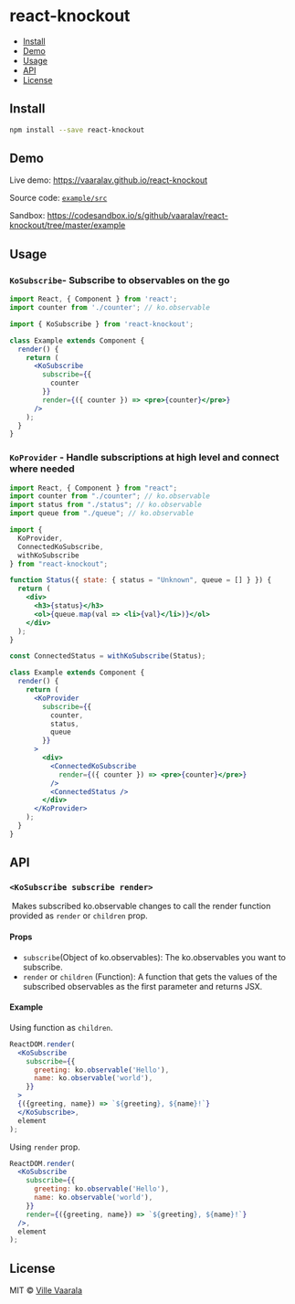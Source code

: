 # react-knockout

- [Install](#install)
- [Demo](#demo)
- [Usage](#usage)
- [API](#api)
- [License](#license)

## Install

```bash
npm install --save react-knockout
```

## Demo
Live demo: https://vaaralav.github.io/react-knockout

Source code: [`example/src`](example/src)

Sandbox: https://codesandbox.io/s/github/vaaralav/react-knockout/tree/master/example

## Usage

### `KoSubscribe`- Subscribe to observables on the go
```jsx
import React, { Component } from 'react';
import counter from './counter'; // ko.observable

import { KoSubscribe } from 'react-knockout';

class Example extends Component {
  render() {
    return (
      <KoSubscribe
        subscribe={{
          counter
        }}
        render={({ counter }) => <pre>{counter}</pre>}
      />
    );
  }
}
```

### `KoProvider` - Handle subscriptions at high level and connect where needed

```jsx
import React, { Component } from "react";
import counter from "./counter"; // ko.observable
import status from "./status"; // ko.observable
import queue from "./queue"; // ko.observable

import {
  KoProvider,
  ConnectedKoSubscribe,
  withKoSubscribe
} from "react-knockout";

function Status({ state: { status = "Unknown", queue = [] } }) {
  return (
    <div>
      <h3>{status}</h3>
      <ol>{queue.map(val => <li>{val}</li>)}</ol>
    </div>
  );
}

const ConnectedStatus = withKoSubscribe(Status);

class Example extends Component {
  render() {
    return (
      <KoProvider
        subscribe={{
          counter,
          status,
          queue
        }}
      >
        <div>
          <ConnectedKoSubscribe
            render={({ counter }) => <pre>{counter}</pre>}
          />
          <ConnectedStatus />
        </div>
      </KoProvider>
    );
  }
}
```

## API
### `<KoSubscribe subscribe render>`
  Makes subscribed ko.observable changes to call the render function provided as `render` or `children` prop.
  
#### Props

- `subscribe`(Object of ko.observables): The ko.observables you want to subscribe.
- `render` or `children` (Function): A function that gets the values of the subscribed observables as the first parameter and returns JSX.

#### Example

Using function as `children`.
```jsx
ReactDOM.render(
  <KoSubscribe
    subscribe={{
      greeting: ko.observable('Hello'),
      name: ko.observable('world'),
    }}
  >
  {({greeting, name}) => `${greeting}, ${name}!`}
  </KoSubscribe>,
  element
);
```

Using `render` prop.
```jsx
ReactDOM.render(
  <KoSubscribe
    subscribe={{
      greeting: ko.observable('Hello'),
      name: ko.observable('world'),
    }}
    render={({greeting, name}) => `${greeting}, ${name}!`}
  />,
  element
);
```
 
## License

MIT © [Ville Vaarala](https://github.com/vaaralav)

